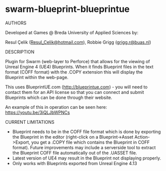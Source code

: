 # swarm-blueprint-blueprintue

AUTHORS

Developed at Games @ Breda University of Applied Sciences by:

Resul Çelik (Resul_Celik@hotmail.com), Robbie Grigg (grigg.r@buas.nl)

DESCRIPTION

Plugin for Swarm (web-layer to Perforce) that allows for the viewing of Unreal Engine 4 (UE4) Blueprints. When it finds Blueprint files in the text format (COFF format) with the .COPY extension this will display the Blueprint within the web-page.

This uses BlueprintUE.com (http://blueprintue.com) - you will need to contact them for an API license so that you can connect and submit Blueprints which can be done through their website.

An example of this in operation can be seen here: https://youtu.be/3iQLJbWPNCs

CURRENT LIMITATIONS

- Blueprint needs to be in the COFF file format which is done by exporting the Blueprint in the editor (right-click on a Blueprint->Asset Action->Export, you get a .COPY file which contains the Blueprint in COFF format). Future improvements may include a serverside tool to extract the Blueprint COFF file automatically out of the .UASSET file.
- Latest version of UE4 may result in the Blueprint not displaying properly.
- Only works with Blueprints exported from Unreal Engine 4.13


